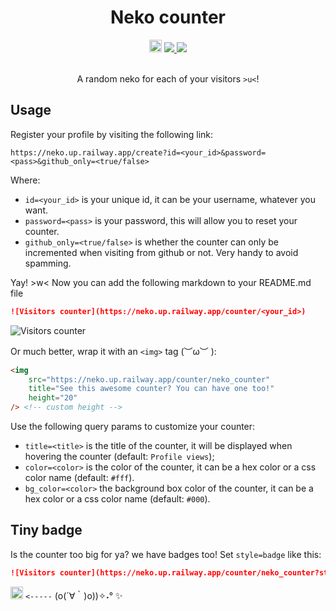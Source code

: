 <!-- markdownlint-disable MD033 MD041 -->
<div align="center">
    <h1 align="center">Neko counter</h1>
</div>

<div align="center">
    <img
        src="https://neko.up.railway.app/counter/neko_counter?style=badge"
        height="20"
    />
    <a href="https://railway.app/">
        <img src="https://img.shields.io/static/v1?label=hosted by&message=railway.app&logo=Railway&logoColor=white&labelColor=black&color=755494"/>
    </a>
    <a href="https://github.com/paoloose/neko-counter">
        <img src="https://img.shields.io/github/package-json/v/paoloose/neko-counter?labelColor=black&color=8a4641"/>
    </a>
</div>

<br>

<div align="center">
    <p align="center">A random neko for each of your visitors <code>>u<</code>!</p>
</div>

## Usage

Register your profile by visiting the following link:

```url
https://neko.up.railway.app/create?id=<your_id>&password=<pass>&github_only=<true/false>
```

Where:

- `id=<your_id>` is your unique id, it can be your username, whatever you want.
- `password=<pass>` is your password, this will allow you to reset your counter.
- `github_only=<true/false>` is whether the counter can only be incremented when visiting from github or not. Very
  handy to avoid spamming.

Yay! >w< Now you can add the following markdown to your README.md file

```md
![Visitors counter](https://neko.up.railway.app/counter/<your_id>)
```

![Visitors counter](https://neko.up.railway.app/counter/neko_counter?title=Repo%20viewers)

Or much better, wrap it with an `<img>` tag (︶ω︶ ):

```html
<img
    src="https://neko.up.railway.app/counter/neko_counter"
    title="See this awesome counter? You can have one too!"
    height="20"
/> <!-- custom height -->
```

Use the following query params to customize your counter:

- `title=<title>` is the title of the counter, it will be displayed when hovering the counter (default: `Profile views`);
- `color=<color>` is the color of the counter, it can be a hex color or a css color name (default: `#fff`).
- `bg_color=<color>` the background box color of the counter, it can be a hex color or a css color name (default: `#000`).

## Tiny badge

Is the counter too big for ya? we have badges too! Set `style=badge` like this:

```md
![Visitors counter](https://neko.up.railway.app/counter/neko_counter?style=badge)
```

<img
    src="https://neko.up.railway.app/counter/neko_counter?style=badge"
    title="See this awesome counter? You can have one too!"
    height="20"
/> `<-----` (o(´∀｀)o))✧˖° ✨
